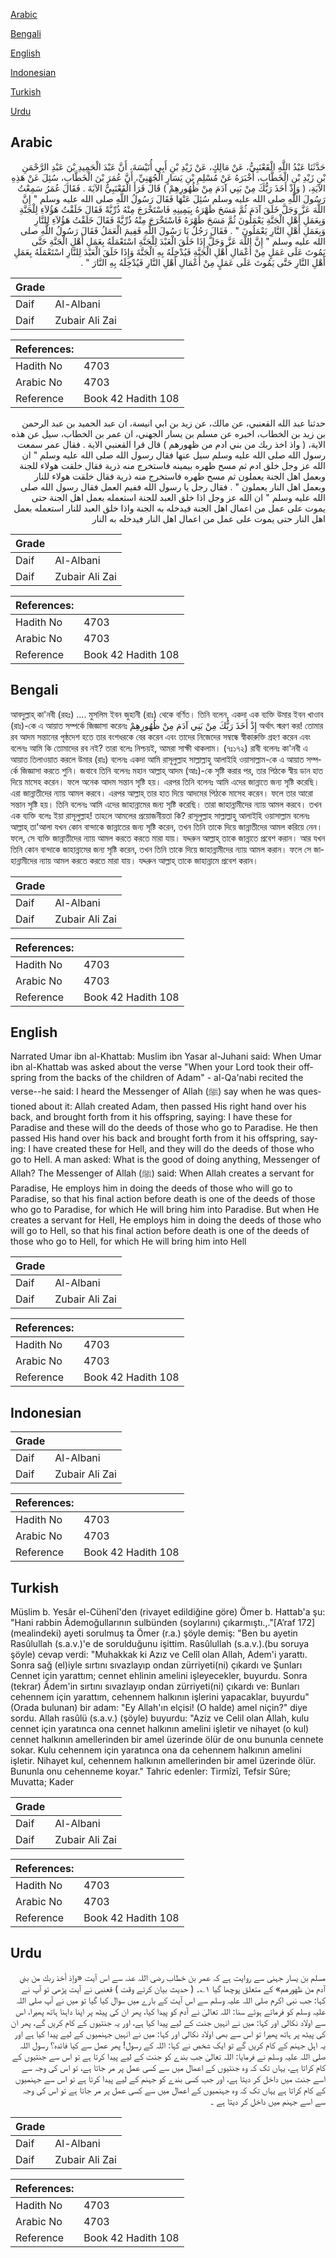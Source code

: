 [Arabic](#arabic)

[Bengali](#bengali)

[English](#english)

[Indonesian](#indonesian)

[Turkish](#turkish)

[Urdu](#urdu)

## Arabic


<div dir="rtl" lang="ar" style={{fontSize:'larger',backgroundColor:'#f8f9fa',padding:20}}>
حَدَّثَنَا عَبْدُ اللَّهِ الْقَعْنَبِيُّ، عَنْ مَالِكٍ، عَنْ زَيْدِ بْنِ أَبِي أُنَيْسَةَ، أَنَّ عَبْدَ الْحَمِيدِ بْنَ عَبْدِ الرَّحْمَنِ بْنِ زَيْدِ بْنِ الْخَطَّابِ، أَخْبَرَهُ عَنْ مُسْلِمِ بْنِ يَسَارٍ الْجُهَنِيِّ، أَنَّ عُمَرَ بْنَ الْخَطَّابِ، سُئِلَ عَنْ هَذِهِ الآيَةِ، ‏(‏ وَإِذْ أَخَذَ رَبُّكَ مِنْ بَنِي آدَمَ مِنْ ظُهُورِهِمْ ‏)‏ قَالَ قَرَأَ الْقَعْنَبِيُّ الآيَةَ ‏.‏ فَقَالَ عُمَرُ سَمِعْتُ رَسُولَ اللَّهِ صلى الله عليه وسلم سُئِلَ عَنْهَا فَقَالَ رَسُولُ اللَّهِ صلى الله عليه وسلم ‏"‏ إِنَّ اللَّهَ عَزَّ وَجَلَّ خَلَقَ آدَمَ ثُمَّ مَسَحَ ظَهْرَهُ بِيَمِينِهِ فَاسْتَخْرَجَ مِنْهُ ذُرِّيَّةً فَقَالَ خَلَقْتُ هَؤُلاَءِ لِلْجَنَّةِ وَبِعَمَلِ أَهْلِ الْجَنَّةِ يَعْمَلُونَ ثُمَّ مَسَحَ ظَهْرَهُ فَاسْتَخْرَجَ مِنْهُ ذُرِّيَّةً فَقَالَ خَلَقْتُ هَؤُلاَءِ لِلنَّارِ وَبِعَمَلِ أَهْلِ النَّارِ يَعْمَلُونَ ‏"‏ ‏.‏ فَقَالَ رَجُلٌ يَا رَسُولَ اللَّهِ فَفِيمَ الْعَمَلُ فَقَالَ رَسُولُ اللَّهِ صلى الله عليه وسلم ‏"‏ إِنَّ اللَّهَ عَزَّ وَجَلَّ إِذَا خَلَقَ الْعَبْدَ لِلْجَنَّةِ اسْتَعْمَلَهُ بِعَمَلِ أَهْلِ الْجَنَّةِ حَتَّى يَمُوتَ عَلَى عَمَلٍ مِنْ أَعْمَالِ أَهْلِ الْجَنَّةِ فَيُدْخِلَهُ بِهِ الْجَنَّةَ وَإِذَا خَلَقَ الْعَبْدَ لِلنَّارِ اسْتَعْمَلَهُ بِعَمَلِ أَهْلِ النَّارِ حَتَّى يَمُوتَ عَلَى عَمَلٍ مِنْ أَعْمَالِ أَهْلِ النَّارِ فَيُدْخِلَهُ بِهِ النَّارَ ‏"‏ ‏.‏
</div>
<div style={{backgroundColor:'#f8f9fa',padding:20, marginBottom: 10}}><table> <thead> <tr> <th>Grade</th> <th></th> </tr> </thead> <tbody> <tr><td>Daif</td><td>Al-Albani</td></tr><tr><td>Daif</td><td>Zubair Ali Zai</td></tr></tbody></table><table> <thead> <tr> <th>References:</th> <th></th> </tr> </thead> <tbody><tr><td>Hadith No</td><td>4703</td></tr><tr><td>Arabic No</td><td>4703</td></tr><tr><td>Reference</td><td>Book 42 Hadith 108</td></tr></tbody></table></div>


<div dir="rtl" lang="ar" style={{fontSize:'larger',backgroundColor:'#f8f9fa',padding:20}}>
حدثنا عبد الله القعنبي، عن مالك، عن زيد بن ابي انيسة، ان عبد الحميد بن عبد الرحمن بن زيد بن الخطاب، اخبره عن مسلم بن يسار الجهني، ان عمر بن الخطاب، سيل عن هذه الاية، ( واذ اخذ ربك من بني ادم من ظهورهم ) قال قرا القعنبي الاية . فقال عمر سمعت رسول الله صلى الله عليه وسلم سيل عنها فقال رسول الله صلى الله عليه وسلم " ان الله عز وجل خلق ادم ثم مسح ظهره بيمينه فاستخرج منه ذرية فقال خلقت هولاء للجنة وبعمل اهل الجنة يعملون ثم مسح ظهره فاستخرج منه ذرية فقال خلقت هولاء للنار وبعمل اهل النار يعملون " . فقال رجل يا رسول الله ففيم العمل فقال رسول الله صلى الله عليه وسلم " ان الله عز وجل اذا خلق العبد للجنة استعمله بعمل اهل الجنة حتى يموت على عمل من اعمال اهل الجنة فيدخله به الجنة واذا خلق العبد للنار استعمله بعمل اهل النار حتى يموت على عمل من اعمال اهل النار فيدخله به النار
</div>
<div style={{backgroundColor:'#f8f9fa',padding:20, marginBottom: 10}}><table> <thead> <tr> <th>Grade</th> <th></th> </tr> </thead> <tbody> <tr><td>Daif</td><td>Al-Albani</td></tr><tr><td>Daif</td><td>Zubair Ali Zai</td></tr></tbody></table><table> <thead> <tr> <th>References:</th> <th></th> </tr> </thead> <tbody><tr><td>Hadith No</td><td>4703</td></tr><tr><td>Arabic No</td><td>4703</td></tr><tr><td>Reference</td><td>Book 42 Hadith 108</td></tr></tbody></table></div>

## Bengali


<div dir="ltr" lang="bn" style={{fontSize:'larger',backgroundColor:'#f8f9fa',padding:20}}>
আবদুল্লাহ্‌ কা'নবী (রহঃ) .... মুসলিম ইবন জুহানী (রাঃ) থেকে বর্ণিত। তিনি বলেন, একদা এক ব্যক্তি উমার ইবন খাওাব (রাঃ)-কে এ আয়াত সম্পর্কে জিজ্ঞাসা করেনঃ إِذْ أَخَذَ رَبُّكَ مِنْ بَنِي آدَمَ مِنْ ظُهُورِهِمْ অর্থাৎ স্মরণ কর! তোমার রব আদম সন্তানের পৃষ্ঠদেশ হতে তার বংশধরকে বের করেন এবং তাদের নিজেদের সম্বন্ধে স্বীকারুক্তি গ্রহণ করেন এবং বলেনঃ আমি কি তোমাদের রব নই? তারা বলেঃ নিশ্চয়ই, আমরা সাক্ষী থাকলাম। (৭ঃ১৭২) রাবী বলেনঃ কা'নবী এ আয়াত তিলাওয়াত করলে উমার (রাঃ) বলেনঃ একদা আমি রাসূলুল্লাহ সাল্লাল্লাহু আলাইহি ওয়াসাল্লাম-কে এ আয়াত সম্পর্কে জিজ্ঞাসা করতে শুনি। জবাবে তিনি বলেনঃ মহান আল্লাহ্‌ আদম (আঃ)-কে সৃষ্টি করার পর, তার পিঠকে স্বীয় ডান হাত দিয়ে মাসেহ করেন। ফলে অনেক আদম সন্তান সৃষ্টি হয়। এরপর তিনি বলেনঃ আমি এদের জান্নাতে জন্য সৃষ্টি করেছি। এরা জান্নাতীদের ন্যায় আমল করবে। এরপর আল্লাহ্‌ তার হাত দিয়ে আদমের পিঠকে মাসেহ করেন। ফলে তার আরো সন্তান সৃষ্টি হয়। তিনি বলেনঃ আমি এদের জাহান্নামের জন্য সৃষ্টি করেছি। তারা জাহান্নামীদের ন্যায় আমল করবে। তখন এক ব্যক্তি বলেঃ ইয়া রাসূলুল্লাহ! তাহলে আমলের প্রয়োজনীয়তা কি? রাসূলুল্লাহ সাল্লাল্লাহু আলাইহি ওয়াসাল্লাম বলেনঃ আল্লাহ্‌ তা'আলা যখন কোন বান্দাকে জান্নাতের জন্য সৃষ্টি করেন, তখন তিনি তাকে দিয়ে জান্নাতীদের আমল করিয়ে নেন। ফলে, সে ব্যক্তি জান্নাতীদের ন্যায় আমল করতে করতে মারা যায়। যদ্দরুন আল্লাহ্‌ তাকে জান্নাতে প্রবেশ করান। আর যখন তিনি কোন বান্দাকে জাহান্নামের জন্য সৃষ্টি করেন, তখন তিনি তাকে দিয়ে জাহান্নামীদের ন্যায় আমল করান। ফলে সে জাহান্নামীদের ন্যায় আমল করতে করতে মারা যায়। যদ্দরুন আল্লাহ্‌ তাকে জাহান্নামে প্রবেশ করান।
</div>
<div style={{backgroundColor:'#f8f9fa',padding:20, marginBottom: 10}}><table> <thead> <tr> <th>Grade</th> <th></th> </tr> </thead> <tbody> <tr><td>Daif</td><td>Al-Albani</td></tr><tr><td>Daif</td><td>Zubair Ali Zai</td></tr></tbody></table><table> <thead> <tr> <th>References:</th> <th></th> </tr> </thead> <tbody><tr><td>Hadith No</td><td>4703</td></tr><tr><td>Arabic No</td><td>4703</td></tr><tr><td>Reference</td><td>Book 42 Hadith 108</td></tr></tbody></table></div>

## English


<div dir="ltr" lang="en" style={{fontSize:'larger',backgroundColor:'#f8f9fa',padding:20}}>
Narrated Umar ibn al-Khattab: Muslim ibn Yasar al-Juhani said: When Umar ibn al-Khattab was asked about the verse "When your Lord took their offspring from the backs of the children of Adam" - al-Qa'nabi recited the verse--he said: I heard the Messenger of Allah (ﷺ) say when he was questioned about it: Allah created Adam, then passed His right hand over his back, and brought forth from it his offspring, saying: I have these for Paradise and these will do the deeds of those who go to Paradise. He then passed His hand over his back and brought forth from it his offspring, saying: I have created these for Hell, and they will do the deeds of those who go to Hell. A man asked: What is the good of doing anything, Messenger of Allah? The Messenger of Allah (ﷺ) said: When Allah creates a servant for Paradise, He employs him in doing the deeds of those who will go to Paradise, so that his final action before death is one of the deeds of those who go to Paradise, for which He will bring him into Paradise. But when He creates a servant for Hell, He employs him in doing the deeds of those who will go to Hell, so that his final action before death is one of the deeds of those who go to Hell, for which He will bring him into Hell
</div>
<div style={{backgroundColor:'#f8f9fa',padding:20, marginBottom: 10}}><table> <thead> <tr> <th>Grade</th> <th></th> </tr> </thead> <tbody> <tr><td>Daif</td><td>Al-Albani</td></tr><tr><td>Daif</td><td>Zubair Ali Zai</td></tr></tbody></table><table> <thead> <tr> <th>References:</th> <th></th> </tr> </thead> <tbody><tr><td>Hadith No</td><td>4703</td></tr><tr><td>Arabic No</td><td>4703</td></tr><tr><td>Reference</td><td>Book 42 Hadith 108</td></tr></tbody></table></div>

## Indonesian


<div dir="ltr" lang="id" style={{fontSize:'larger',backgroundColor:'#f8f9fa',padding:20}}>

</div>
<div style={{backgroundColor:'#f8f9fa',padding:20, marginBottom: 10}}><table> <thead> <tr> <th>Grade</th> <th></th> </tr> </thead> <tbody> <tr><td>Daif</td><td>Al-Albani</td></tr><tr><td>Daif</td><td>Zubair Ali Zai</td></tr></tbody></table><table> <thead> <tr> <th>References:</th> <th></th> </tr> </thead> <tbody><tr><td>Hadith No</td><td>4703</td></tr><tr><td>Arabic No</td><td>4703</td></tr><tr><td>Reference</td><td>Book 42 Hadith 108</td></tr></tbody></table></div>

## Turkish


<div dir="ltr" lang="tr" style={{fontSize:'larger',backgroundColor:'#f8f9fa',padding:20}}>
Müslim b. Yesâr el-Cühenî'den (rivayet edildiğine göre) Ömer b. Hattab'a şu: "Hani rabbin Âdemoğullarının sulbünden (soylarını) çıkarmıştı.,."[A’raf 172] (mealindeki) ayeti sorulmuş ta Ömer (r.a.) şöyle demiş: "Ben bu ayetin Rasûlullah (s.a.v.)'e de sorulduğunu işittim. Rasûlullah (s.a.v.).(bu soruya şöyle) cevap verdi: "Muhakkak ki Azız ve Celîl olan Allah, Adem'i yarattı. Sonra sağ (el)iyle sırtını sıvazlayıp ondan zürriyeti(ni) çıkardı ve Şunları Cennet için yarattım; cennet ehlinin amelini işleyecekler, buyurdu. Sonra (tekrar) Âdem'in sırtını sıvazlayıp ondan zürriyeti(ni) çıkardı ve: Bunları cehennem için yarattım, cehennem halkının işlerini yapacaklar, buyurdu" (Orada bulunan) bir adam: "Ey Allah'ın elçisi! (O halde) amel niçin?" diye sordu. Allah rasûlü (s.a.v.) (şöyle) buyurdu: "Aziz ve Celil olan Allah, kulu cennet için yaratınca ona cennet halkının amelini işletir ve nihayet (o kul) cennet halkının amellerinden bir amel üzerinde ölür de onu bununla cennete sokar. Kulu cehennem için yaratınca ona da cehennem halkının amelini işletir. Nihayet kul, cehennem halkının amellerinden bir amel üzerinde ölür. Bununla onu cehenneme koyar." Tahric edenler: Tirmîzî, Tefsir Sûre; Muvatta; Kader
</div>
<div style={{backgroundColor:'#f8f9fa',padding:20, marginBottom: 10}}><table> <thead> <tr> <th>Grade</th> <th></th> </tr> </thead> <tbody> <tr><td>Daif</td><td>Al-Albani</td></tr><tr><td>Daif</td><td>Zubair Ali Zai</td></tr></tbody></table><table> <thead> <tr> <th>References:</th> <th></th> </tr> </thead> <tbody><tr><td>Hadith No</td><td>4703</td></tr><tr><td>Arabic No</td><td>4703</td></tr><tr><td>Reference</td><td>Book 42 Hadith 108</td></tr></tbody></table></div>

## Urdu


<div dir="rtl" lang="ur" style={{fontSize:'larger',backgroundColor:'#f8f9fa',padding:20}}>
مسلم بن یسار جہنی سے روایت ہے کہ عمر بن خطاب رضی اللہ عنہ سے اس آیت «وإذ أخذ ربك من بني آدم من ظهورهم» کے متعلق پوچھا گیا ۱؎۔ ( حدیث بیان کرتے وقت ) قعنبی نے آیت پڑھی تو آپ نے کہا: جب نبی اکرم صلی اللہ علیہ وسلم سے اس آیت کے بارے میں سوال کیا گیا تو میں نے آپ صلی اللہ علیہ وسلم کو فرماتے ہوئے سنا: اللہ تعالیٰ نے آدم کو پیدا کیا، پھر ان کی پیٹھ پر اپنا داہنا ہاتھ پھیرا، اس سے اولاد نکالی اور کہا: میں نے انہیں جنت کے لیے پیدا کیا ہے، اور یہ جنتیوں کے کام کریں گے، پھر ان کی پیٹھ پر ہاتھ پھیرا تو اس سے بھی اولاد نکالی اور کہا: میں نے انہیں جہنمیوں کے لیے پیدا کیا ہے اور یہ اہل جہنم کے کام کریں گے تو ایک شخص نے کہا: اللہ کے رسول! پھر عمل سے کیا فائدہ؟ رسول اللہ صلی اللہ علیہ وسلم نے فرمایا: اللہ تعالیٰ جب بندے کو جنت کے لیے پیدا کرتا ہے تو اس سے جنتیوں کے کام کراتا ہے، یہاں تک کہ وہ جنتیوں کے اعمال میں سے کسی عمل پر مر جاتا ہے، تو اس کی وجہ سے اسے جنت میں داخل کر دیتا ہے، اور جب کسی بندے کو جہنم کے لیے پیدا کرتا ہے تو اس سے جہنمیوں کے کام کراتا ہے یہاں تک کہ وہ جہنمیوں کے اعمال میں سے کسی عمل پر مر جاتا ہے تو اس کی وجہ سے اسے جہنم میں داخل کر دیتا ہے ۔
</div>
<div style={{backgroundColor:'#f8f9fa',padding:20, marginBottom: 10}}><table> <thead> <tr> <th>Grade</th> <th></th> </tr> </thead> <tbody> <tr><td>Daif</td><td>Al-Albani</td></tr><tr><td>Daif</td><td>Zubair Ali Zai</td></tr></tbody></table><table> <thead> <tr> <th>References:</th> <th></th> </tr> </thead> <tbody><tr><td>Hadith No</td><td>4703</td></tr><tr><td>Arabic No</td><td>4703</td></tr><tr><td>Reference</td><td>Book 42 Hadith 108</td></tr></tbody></table></div>